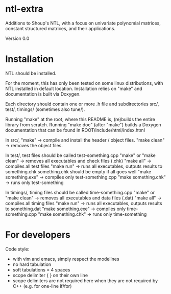 # ntl-extra
Additions to Shoup's NTL, with a focus on univariate polynomial matrices, constant structured matrices, and their applications.

Version 0.0

# Installation

NTL should be installed.

For the moment, this has only been tested on some linux distributions, with NTL installed in default location. Installation relies on "make" and documentation is built via Doxygen.

Each directory should contain one or more .h file and subdirectories src/, test/, timings/ (sometimes also tune/).

Running "make" at the root, where this README is, (re)builds the entire library from scratch. Running "make doc" (after "make") builds a Doxygen documentation that can be found in ROOT/include/html/index.html

In src/, "make" -> compile and install the header / object files.
         "make clean" -> removes the object files.

In test/, test files should be called test-something.cpp
          "make" or "make clean" -> removes all executables and check files (.chk)
          "make all" -> compiles all test files
          "make run" -> runs all executables, outputs results to something.chk
                        something.chk should be empty if all goes well
          "make something.exe" -> compiles only test-something.cpp
          "make something.chk" -> runs only test-something

In timings/, timing files should be called time-something.cpp
          "make" or "make clean" -> removes all executables and data files (.dat)
          "make all" -> compiles all timing files
          "make run" -> runs all executables, outputs results to something.dat
          "make something.exe" -> compiles only time-something.cpp
          "make something.chk" -> runs only time-something

# For developers

Code style:
  - with vim and emacs, simply respect the modelines
  - no hard tabulation
  - soft tabulations = 4 spaces
  - scope delimiter { } on their own line
  - scope delimiters are not required here when they are not required by C++ (e.g. for one-line if/for)
